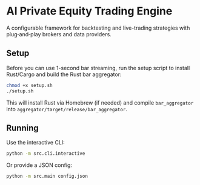 # AI Private Equity Trading Engine

A configurable framework for backtesting and live-trading strategies with plug‑and‑play brokers and data providers.

## Setup

Before you can use 1-second bar streaming, run the setup script to install Rust/Cargo and build the Rust bar aggregator:

```bash
chmod +x setup.sh
./setup.sh
```

This will install Rust via Homebrew (if needed) and compile `bar_aggregator` into `aggregator/target/release/bar_aggregator`.

## Running

Use the interactive CLI:

```bash
python -m src.cli.interactive
```

Or provide a JSON config:

```bash
python -m src.main config.json
```
